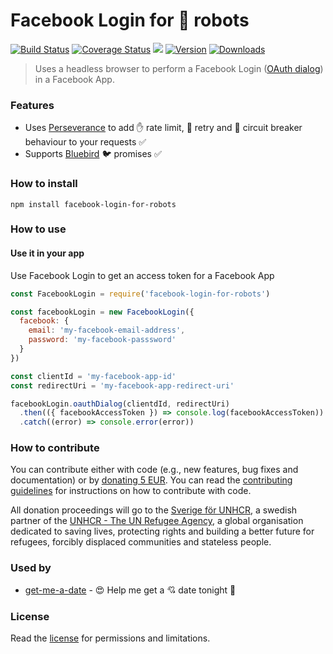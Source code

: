 # Facebook Login for 🤖 robots

[![Build Status](https://travis-ci.org/hfreire/facebook-login-for-robots.svg?branch=master)](https://travis-ci.org/hfreire/facebook-login-for-robots)
[![Coverage Status](https://coveralls.io/repos/github/hfreire/facebook-login-for-robots/badge.svg?branch=master)](https://coveralls.io/github/hfreire/facebook-login-for-robots?branch=master)
[![](https://img.shields.io/github/release/hfreire/facebook-login-for-robots.svg)](https://github.com/hfreire/facebook-login-for-robots/releases)
[![Version](https://img.shields.io/npm/v/facebook-login-for-robots.svg)](https://www.npmjs.com/package/facebook-login-for-robots)
[![Downloads](https://img.shields.io/npm/dt/facebook-login-for-robots.svg)](https://www.npmjs.com/package/facebook-login-for-robots) 

> Uses a headless browser to perform a Facebook Login ([OAuth dialog](https://developers.facebook.com/docs/facebook-login/manually-build-a-login-flow)) in a Facebook App.

### Features
* Uses [Perseverance](https://github.com/hfreire/perseverance) to add :raised_hand: rate limit, :poop: retry and :traffic_light: circuit breaker behaviour to your requests :white_check_mark:  
* Supports [Bluebird](https://github.com/petkaantonov/bluebird) :bird: promises :white_check_mark:

### How to install
```
npm install facebook-login-for-robots
```

### How to use

#### Use it in your app
Use Facebook Login to get an access token for a Facebook App
```javascript
const FacebookLogin = require('facebook-login-for-robots')

const facebookLogin = new FacebookLogin({
  facebook: {
    email: 'my-facebook-email-address', 
    password: 'my-facebook-passsword'
  }
})

const clientId = 'my-facebook-app-id'
const redirectUri = 'my-facebook-app-redirect-uri'

facebookLogin.oauthDialog(clientdId, redirectUri)
  .then(({ facebookAccessToken }) => console.log(facebookAccessToken))
  .catch((error) => console.error(error))
```

### How to contribute
You can contribute either with code (e.g., new features, bug fixes and documentation) or by [donating 5 EUR](https://paypal.me/hfreire/5). You can read the [contributing guidelines](./docs/CONTRIBUTING.md) for instructions on how to contribute with code. 

All donation proceedings will go to the [Sverige för UNHCR](https://sverigeforunhcr.se), a swedish partner of the [UNHCR - The UN Refugee Agency](http://www.unhcr.org), a global organisation dedicated to saving lives, protecting rights and building a better future for refugees, forcibly displaced communities and stateless people.

### Used by
* [get-me-a-date](https://github.com/hfreire/get-me-a-date) - :heart_eyes: Help me get a :cupid: date tonight :first_quarter_moon_with_face:

### License
Read the [license](./LICENSE.md) for permissions and limitations.
